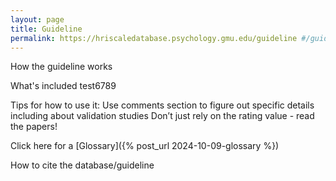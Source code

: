 ```yaml
---
layout: page
title: Guideline
permalink: https://hriscaledatabase.psychology.gmu.edu/guideline #/guideline/
---
```


How the guideline works

What's included
test6789

Tips for how to use it: Use comments section to figure out specific details including about validation studies
Don’t just rely on the rating value - read the papers!


Click here for a [Glossary]({% post_url 2024-10-09-glossary %})

How to cite the database/guideline